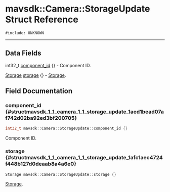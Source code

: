 # mavsdk::Camera::StorageUpdate Struct Reference
`#include: UNKNOWN`

----


## Data Fields


int32_t [component_id](#structmavsdk_1_1_camera_1_1_storage_update_1aed1bead07af742d02ba92ed3bf200705) {} - Component ID.

[Storage](structmavsdk_1_1_camera_1_1_storage.md) [storage](#structmavsdk_1_1_camera_1_1_storage_update_1afc1aec4724f448b127d0deaab8a4a6e0) {} - [Storage](structmavsdk_1_1_camera_1_1_storage.md).


## Field Documentation


### component_id {#structmavsdk_1_1_camera_1_1_storage_update_1aed1bead07af742d02ba92ed3bf200705}

```cpp
int32_t mavsdk::Camera::StorageUpdate::component_id {}
```


Component ID.


### storage {#structmavsdk_1_1_camera_1_1_storage_update_1afc1aec4724f448b127d0deaab8a4a6e0}

```cpp
Storage mavsdk::Camera::StorageUpdate::storage {}
```


[Storage](structmavsdk_1_1_camera_1_1_storage.md).

